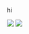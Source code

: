 hi


<img src="https://komarev.com/ghpvc/?username=flacreset&color=252d70">
<img src="https://github-readme-stats.vercel.app/api/top-langs/?username=flacreset&show_icons=true&theme=dracula&layout=compact">
